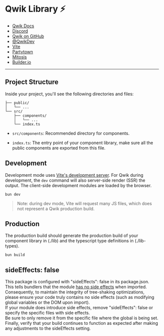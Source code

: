 # Qwik Library ⚡️

- [Qwik Docs](https://qwik.dev/)
- [Discord](https://qwik.dev/chat)
- [Qwik on GitHub](https://github.com/QwikDev/qwik)
- [@QwikDev](https://twitter.com/QwikDev)
- [Vite](https://vitejs.dev/)
- [Partytown](https://partytown.qwik.dev/)
- [Mitosis](https://github.com/BuilderIO/mitosis)
- [Builder.io](https://www.builder.io/)

---

## Project Structure

Inside your project, you'll see the following directories and files:

```
├── public/
│   └── ...
└── src/
    ├── components/
    │   └── ...
    └── index.ts
```

- `src/components`: Recommended directory for components.

- `index.ts`: The entry point of your component library, make sure all the public components are exported from this file.

## Development

Development mode uses [Vite's development server](https://vitejs.dev/). For Qwik during development, the `dev` command will also server-side render (SSR) the output. The client-side development modules are loaded by the browser.

```
bun dev
```

> Note: during dev mode, Vite will request many JS files, which does not represent a Qwik production build.

## Production

The production build should generate the production build of your component library in (./lib) and the typescript type definitions in (./lib-types).

```
bun build
```

## sideEffects: false

This package is configured with "sideEffects": false in its package.json.<br/>
This tells bundlers that the module [has no side effects](https://webpack.js.org/guides/tree-shaking/#mark-the-file-as-side-effect-free) when imported.<br/>
Consequently, to maintain the integrity of tree-shaking optimizations, please ensure your code truly contains no side effects (such as modifying global variables or the DOM upon import).<br/>
If your module does introduce side effects, remove "sideEffects": false or specify the specific files with side effects.<br/>
Be sure to only remove it from the specific file where the global is being set. Finally, verify that your build continues to function as expected after making any adjustments to the sideEffects setting.
